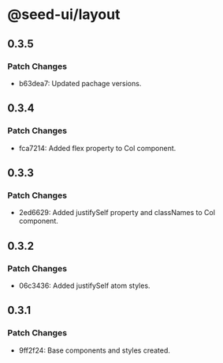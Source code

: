 # @seed-ui/layout

## 0.3.5

### Patch Changes

- b63dea7: Updated pachage versions.

## 0.3.4

### Patch Changes

- fca7214: Added flex property to Col component.

## 0.3.3

### Patch Changes

- 2ed6629: Added justifySelf property and classNames to Col component.

## 0.3.2

### Patch Changes

- 06c3436: Added justifySelf atom styles.

## 0.3.1

### Patch Changes

- 9ff2f24: Base components and styles created.
